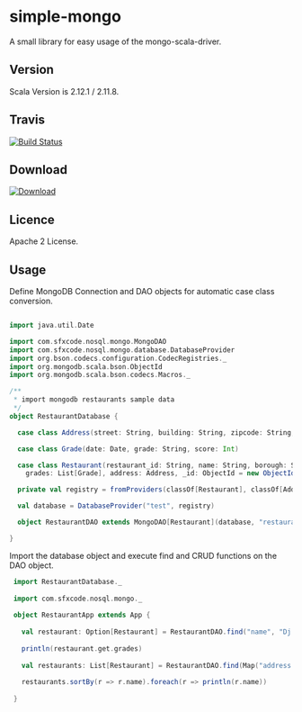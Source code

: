 # simple-mongo

A small library for easy usage of the mongo-scala-driver.

## Version


Scala Version is 2.12.1 / 2.11.8.

## Travis

[![Build Status](https://travis-ci.org/sfxcode/simple-mongo.svg?branch=master)](https://travis-ci.org/sfxcode/simple-mongo)

## Download

[ ![Download](https://api.bintray.com/packages/sfxcode/maven/simple-mongo/images/download.svg) ](https://bintray.com/sfxcode/maven/simple-mongo/_latestVersion)

## Licence

Apache 2 License.

## Usage

Define MongoDB Connection and DAO objects for automatic case class conversion.


```scala

import java.util.Date

import com.sfxcode.nosql.mongo.MongoDAO
import com.sfxcode.nosql.mongo.database.DatabaseProvider
import org.bson.codecs.configuration.CodecRegistries._
import org.mongodb.scala.bson.ObjectId
import org.mongodb.scala.bson.codecs.Macros._

/**
 * import mongodb restaurants sample data
 */
object RestaurantDatabase {

  case class Address(street: String, building: String, zipcode: String, coord: List[Double])

  case class Grade(date: Date, grade: String, score: Int)

  case class Restaurant(restaurant_id: String, name: String, borough: String, cuisine: String,
    grades: List[Grade], address: Address, _id: ObjectId = new ObjectId())

  private val registry = fromProviders(classOf[Restaurant], classOf[Address], classOf[Grade])

  val database = DatabaseProvider("test", registry)

  object RestaurantDAO extends MongoDAO[Restaurant](database, "restaurants")

}


```


Import the database object and execute find and CRUD functions on the DAO object.

```scala
 import RestaurantDatabase._
 
 import com.sfxcode.nosql.mongo._
 
 object RestaurantApp extends App {
 
   val restaurant: Option[Restaurant] = RestaurantDAO.find("name", "Dj Reynolds Pub And Restaurant")
 
   println(restaurant.get.grades)
 
   val restaurants: List[Restaurant] = RestaurantDAO.find(Map("address.zipcode" -> "10075", "cuisine" -> "Italian"))
 
   restaurants.sortBy(r => r.name).foreach(r => println(r.name))
 
 }

```





